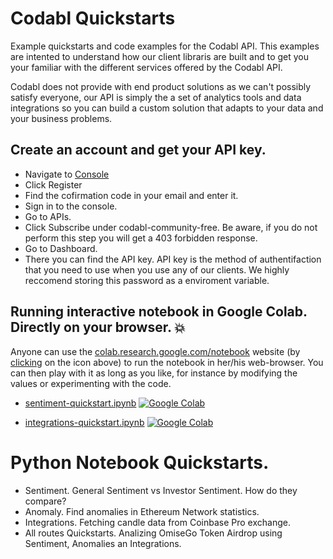 # Codabl Quickstarts
Example quickstarts and code examples for the Codabl API. This examples are intented to understand how our client libraris are built and to get you your familiar with the different services offered by the Codabl API. 

Codabl does not provide with end product solutions as we can't possibly satisfy everyone, our API is simply the a set of analytics tools and data integrations so you can build a custom solution that adapts to your data and your business problems. 

## Create an account and get your API key. 

- Navigate to [Console](https://console.brainrex.com)
- Click Register
- Find the cofirmation code in your email and enter it.
- Sign in to the console.
- Go to APIs.
- Click Subscribe under codabl-community-free. Be aware, if you do not perform this step you will get a 403 forbidden response. 
- Go to Dashboard.
- There you can find the API key. API key is the method of authentifaction that you need to use when you use any of our clients. We highly reccomend storing this password as a enviroment variable. 

## Running interactive notebook in Google Colab. Directly on your browser. :boom:

Anyone can use the [colab.research.google.com/notebook](https://colab.research.google.com/notebook) website (by [clicking](XXX) on the icon above) to run the notebook in her/his web-browser.
You can then play with it as long as you like, for instance by modifying the values or experimenting with the code.

- [sentiment-quickstart.ipynb](https://colab.research.google.com/github/codabl/examples/blob/master/sentiment-quickstart.ipynb)  [![Google Colab](https://badgen.net/badge/Launch/on%20Google%20Colab/blue?icon=terminal)](https://colab.research.google.com/github/codabl/examples/blob/master/sentiment-quickstart.ipynb)

- [integrations-quickstart.ipynb](https://colab.research.google.com/github/codabl/examples/blob/master/integrations-quickstart.ipynb)  [![Google Colab](https://badgen.net/badge/Launch/on%20Google%20Colab/blue?icon=terminal)](https://colab.research.google.com/github/codabl/examples/blob/master/integrations-quickstart.ipynb)

# Python Notebook Quickstarts.
- Sentiment. General Sentiment vs Investor Sentiment. How do they compare?
- Anomaly. Find anomalies in Ethereum Network statistics.
- Integrations. Fetching candle data from Coinbase Pro exchange.
- All routes Quickstarts. Analizing OmiseGo Token Airdrop using Sentiment, Anomalies an Integrations.
